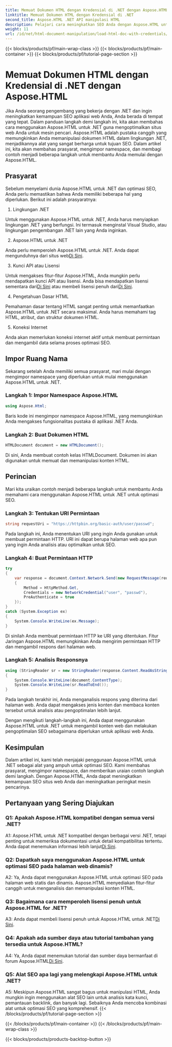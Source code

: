 ```yaml
---
title: Memuat Dokumen HTML dengan Kredensial di .NET dengan Aspose.HTML
linktitle: Memuat Dokumen HTML dengan Kredensial di .NET
second_title: Aspose.HTML .NET API manipulasi HTML
description: Pelajari cara meningkatkan SEO Anda dengan Aspose.HTML untuk .NET. Tingkatkan peringkat, analisis konten web, dan optimalkan untuk mesin pencari.
weight: 11
url: /id/net/html-document-manipulation/load-html-doc-with-credentials/
---
```


{{< blocks/products/pf/main-wrap-class >}}
{{< blocks/products/pf/main-container >}}
{{< blocks/products/pf/tutorial-page-section >}}

# Memuat Dokumen HTML dengan Kredensial di .NET dengan Aspose.HTML


Jika Anda seorang pengembang yang bekerja dengan .NET dan ingin meningkatkan kemampuan SEO aplikasi web Anda, Anda berada di tempat yang tepat. Dalam panduan langkah demi langkah ini, kita akan membahas cara menggunakan Aspose.HTML untuk .NET guna mengoptimalkan situs web Anda untuk mesin pencari. Aspose.HTML adalah pustaka canggih yang memungkinkan Anda memanipulasi dokumen HTML dalam lingkungan .NET, menjadikannya alat yang sangat berharga untuk tujuan SEO. Dalam artikel ini, kita akan membahas prasyarat, mengimpor namespace, dan membagi contoh menjadi beberapa langkah untuk membantu Anda memulai dengan Aspose.HTML.

## Prasyarat

Sebelum menyelami dunia Aspose.HTML untuk .NET dan optimasi SEO, Anda perlu memastikan bahwa Anda memiliki beberapa hal yang diperlukan. Berikut ini adalah prasyaratnya:

1. Lingkungan .NET

Untuk menggunakan Aspose.HTML untuk .NET, Anda harus menyiapkan lingkungan .NET yang berfungsi. Ini termasuk menginstal Visual Studio, atau lingkungan pengembangan .NET lain yang Anda inginkan.

2. Aspose.HTML untuk .NET

Anda perlu memperoleh Aspose.HTML untuk .NET. Anda dapat mengunduhnya dari situs web[Di Sini](https://releases.aspose.com/html/net/). 

3. Kunci API atau Lisensi

 Untuk mengakses fitur-fitur Aspose.HTML, Anda mungkin perlu mendapatkan kunci API atau lisensi. Anda bisa mendapatkan lisensi sementara dari[Di Sini](https://purchase.aspose.com/temporary-license/) atau membeli lisensi penuh dari[Di Sini](https://purchase.aspose.com/buy).

4. Pengetahuan Dasar HTML

Pemahaman dasar tentang HTML sangat penting untuk memanfaatkan Aspose.HTML untuk .NET secara maksimal. Anda harus memahami tag HTML, atribut, dan struktur dokumen HTML.

5. Koneksi Internet

Anda akan memerlukan koneksi internet aktif untuk membuat permintaan dan mengambil data selama proses optimasi SEO.

## Impor Ruang Nama

Sekarang setelah Anda memiliki semua prasyarat, mari mulai dengan mengimpor namespace yang diperlukan untuk mulai menggunakan Aspose.HTML untuk .NET.

### Langkah 1: Impor Namespace Aspose.HTML

```csharp
using Aspose.Html;
```

Baris kode ini mengimpor namespace Aspose.HTML, yang memungkinkan Anda mengakses fungsionalitas pustaka di aplikasi .NET Anda.

### Langkah 2: Buat Dokumen HTML

```csharp
HTMLDocument document = new HTMLDocument();
```

Di sini, Anda membuat contoh kelas HTMLDocument. Dokumen ini akan digunakan untuk memuat dan memanipulasi konten HTML.

## Perincian

Mari kita uraikan contoh menjadi beberapa langkah untuk membantu Anda memahami cara menggunakan Aspose.HTML untuk .NET untuk optimasi SEO.

### Langkah 3: Tentukan URI Permintaan

```csharp
string requestUri = "https://httpbin.org/basic-auth/user/passwd";
```

Pada langkah ini, Anda menentukan URI yang ingin Anda gunakan untuk membuat permintaan HTTP. URI ini dapat berupa halaman web apa pun yang ingin Anda analisis atau optimalkan untuk SEO.

### Langkah 4: Buat Permintaan HTTP

```csharp
try
{
    var response = document.Context.Network.Send(new RequestMessage(requestUri)
    {
        Method = HttpMethod.Get,
        Credentials = new NetworkCredential("user", "passwd"),
        PreAuthenticate = true
    });
}
catch (System.Exception ex)
{
    System.Console.WriteLine(ex.Message);
}
```

Di sinilah Anda membuat permintaan HTTP ke URI yang ditentukan. Fitur Jaringan Aspose.HTML memungkinkan Anda mengirim permintaan HTTP dan mengambil respons dari halaman web.

### Langkah 5: Analisis Responsnya

```csharp
using (StringReader sr = new StringReader(response.Content.ReadAsString()))
{
    System.Console.WriteLine(document.ContentType);
    System.Console.WriteLine(sr.ReadToEnd());
}
```

Pada langkah terakhir ini, Anda menganalisis respons yang diterima dari halaman web. Anda dapat mengakses jenis konten dan membaca konten tersebut untuk analisis atau pengoptimalan lebih lanjut.

Dengan mengikuti langkah-langkah ini, Anda dapat menggunakan Aspose.HTML untuk .NET untuk mengambil konten web dan melakukan pengoptimalan SEO sebagaimana diperlukan untuk aplikasi web Anda.

## Kesimpulan

Dalam artikel ini, kami telah menjajaki penggunaan Aspose.HTML untuk .NET sebagai alat yang ampuh untuk optimasi SEO. Kami membahas prasyarat, mengimpor namespace, dan memberikan uraian contoh langkah demi langkah. Dengan Aspose.HTML, Anda dapat meningkatkan kemampuan SEO situs web Anda dan meningkatkan peringkat mesin pencarinya.

## Pertanyaan yang Sering Diajukan

### Q1: Apakah Aspose.HTML kompatibel dengan semua versi .NET?

 A1: Aspose.HTML untuk .NET kompatibel dengan berbagai versi .NET, tetapi penting untuk memeriksa dokumentasi untuk detail kompatibilitas tertentu. Anda dapat menemukan informasi lebih lanjut[Di Sini](https://reference.aspose.com/html/net/).

### Q2: Dapatkah saya menggunakan Aspose.HTML untuk optimasi SEO pada halaman web dinamis?

A2: Ya, Anda dapat menggunakan Aspose.HTML untuk optimasi SEO pada halaman web statis dan dinamis. Aspose.HTML menyediakan fitur-fitur canggih untuk menganalisis dan memanipulasi konten HTML.

### Q3: Bagaimana cara memperoleh lisensi penuh untuk Aspose.HTML for .NET?

 A3: Anda dapat membeli lisensi penuh untuk Aspose.HTML untuk .NET[Di Sini](https://purchase.aspose.com/buy).

### Q4: Apakah ada sumber daya atau tutorial tambahan yang tersedia untuk Aspose.HTML?

 A4: Ya, Anda dapat menemukan tutorial dan sumber daya bermanfaat di forum Aspose.HTML[Di Sini](https://forum.aspose.com/).

### Q5: Alat SEO apa lagi yang melengkapi Aspose.HTML untuk .NET?

A5: Meskipun Aspose.HTML sangat bagus untuk manipulasi HTML, Anda mungkin ingin menggunakan alat SEO lain untuk analisis kata kunci, pemantauan backlink, dan banyak lagi. Sebaiknya Anda mencoba kombinasi alat untuk optimasi SEO yang komprehensif.
{{< /blocks/products/pf/tutorial-page-section >}}

{{< /blocks/products/pf/main-container >}}
{{< /blocks/products/pf/main-wrap-class >}}

{{< blocks/products/products-backtop-button >}}
